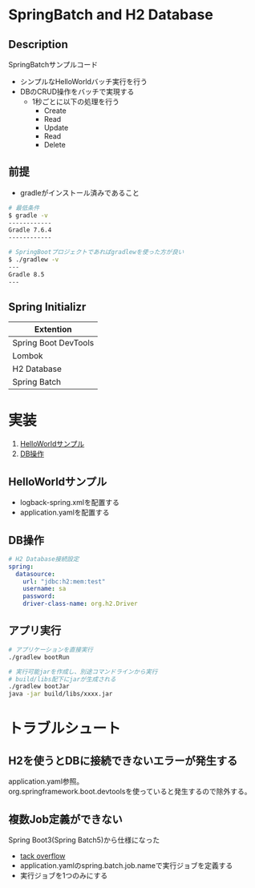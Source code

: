 # SpringBatch and H2 Database

## Description
SpringBatchサンプルコード

- シンプルなHelloWorldバッチ実行を行う
- DBのCRUD操作をバッチで実現する
  - 1秒ごとに以下の処理を行う
    - Create
    - Read
    - Update
    - Read
    - Delete

## 前提
- gradleがインストール済みであること
```bash
# 最低条件
$ gradle -v
------------
Gradle 7.6.4
------------

# SpringBootプロジェクトであればgradlewを使った方が良い
$ ./gradlew -v
---
Gradle 8.5
---
```

## Spring Initializr
|Extention|
|--|
|Spring Boot DevTools|
|Lombok|
|H2 Database|
|Spring Batch|


# 実装
1. [HelloWorldサンプル](#HelloWorldサンプル)
1. [DB操作](#DB操作)

## HelloWorldサンプル
- logback-spring.xmlを配置する
- application.yamlを配置する

## DB操作

```yaml
# H2 Database接続設定
spring:
  datasource:
    url: "jdbc:h2:mem:test"
    username: sa
    password:
    driver-class-name: org.h2.Driver
```



## アプリ実行
```bash
# アプリケーションを直接実行
./gradlew bootRun

# 実行可能jarを作成し、別途コマンドラインから実行
# build/libs配下にjarが生成される
./gradlew bootJar
java -jar build/libs/xxxx.jar
```

# トラブルシュート
## H2を使うとDBに接続できないエラーが発生する
application.yaml参照。  
org.springframework.boot.devtoolsを使っていると発生するので除外する。

## 複数Job定義ができない
Spring Boot3(Spring Batch5)から仕様になった  
- [tack overflow](https://stackoverflow.com/questions/76253416/using-spring-batch-job-names-with-spring-boot-3-and-spring-batch-5)
- application.yamlのspring.batch.job.nameで実行ジョブを定義する
- 実行ジョブを1つのみにする





